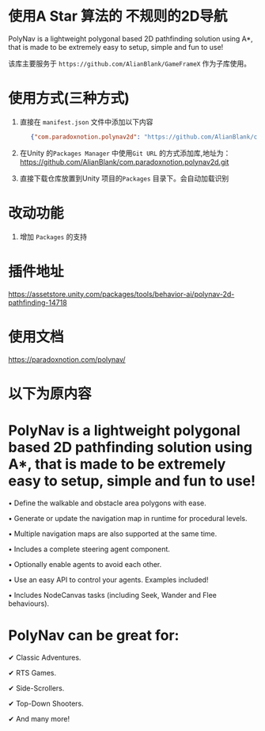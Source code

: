 # 使用A Star 算法的 不规则的2D导航

PolyNav is a lightweight polygonal based 2D pathfinding solution using A*, that is made to be extremely easy to setup, simple and fun to use!

该库主要服务于 `https://github.com/AlianBlank/GameFrameX` 作为子库使用。


# 使用方式(三种方式)
1. 直接在 `manifest.json` 文件中添加以下内容
   ```json
      {"com.paradoxnotion.polynav2d": "https://github.com/AlianBlank/com.paradoxnotion.polynav2d.git"}
    ```
2. 在Unity 的`Packages Manager` 中使用`Git URL` 的方式添加库,地址为：https://github.com/AlianBlank/com.paradoxnotion.polynav2d.git

3. 直接下载仓库放置到Unity 项目的`Packages` 目录下。会自动加载识别

# 改动功能

1. 增加 `Packages` 的支持

# 插件地址

https://assetstore.unity.com/packages/tools/behavior-ai/polynav-2d-pathfinding-14718

# 使用文档

https://paradoxnotion.com/polynav/

# 以下为原内容

# PolyNav is a lightweight polygonal based 2D pathfinding solution using A*, that is made to be extremely easy to setup, simple and fun to use!

• Define the walkable and obstacle area polygons with ease.

• Generate or update the navigation map in runtime for procedural levels.

• Multiple navigation maps are also supported at the same time.

• Includes a complete steering agent component.

• Optionally enable agents to avoid each other.

• Use an easy API to control your agents. Examples included!

• Includes NodeCanvas tasks (including Seek, Wander and Flee behaviours).

# PolyNav can be great for:

✔ Classic Adventures.

✔ RTS Games.

✔ Side-Scrollers.

✔ Top-Down Shooters.

✔ And many more!